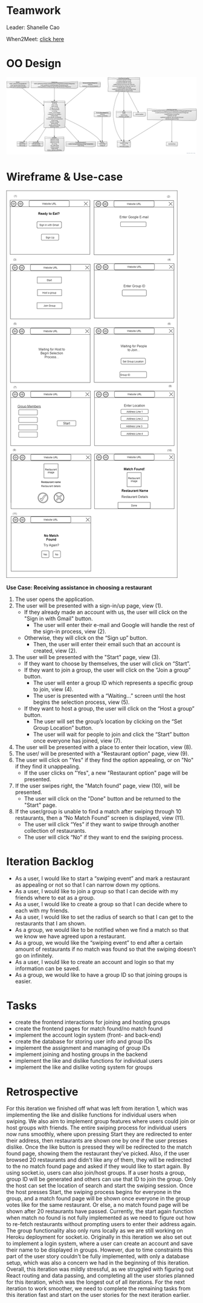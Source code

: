 # Teamwork

Leader: Shanelle Cao

When2Meet: [click here](https://www.when2meet.com/?11286799-FBW9N)

# OO Design
![UML Diagram for iteration 2](assets/uml-diagram-updated-iteration2.png)

# Wireframe & Use-case

![Wireframe](assets/iteration2_wireframe.png)

**Use Case: Receiving assistance in choosing a restaurant**

1. The user opens the application.
2. The user will be presented with a sign-in/up page, view (1).
    - If they already made an account with us, the user will click on the "Sign in with Gmail" button.
      - The user will enter their e-mail and Google will handle the rest of the sign-in process, view (2).
    - Otherwise, they will click on the “Sign up” button.
      - Then, the user will enter their email such that an account is created, view (2).
3. The user will be presented with the "Start" page, view (3).
    - If they want to choose by themselves, the user will click on “Start”.
    - If they want to join a group, the user will click on the “Join a group” button.
      - The user will enter a group ID which represents a specific group to join, view (4).
      - The user is presented with a “Waiting…” screen until the host begins the selection process, view (5).
    - If they want to host a group, the user will click on the “Host a group” button.
      - The user will set the group’s location by clicking on the “Set Group Location” button.
      - The user will wait for people to join and click the “Start” button once everyone has joined, view (7).
4. The user will be presented with a place to enter their location, view (8).
5. The user/ will be presented with a "Restaurant option" page, view (9).
6. The user will click on "Yes" if they find the option appealing, or on "No" if they find it unappealing.
    - If the user clicks on "Yes", a new "Restaurant option" page will be presented.
7. If the user swipes right, the "Match found" page, view (10), will be presented.
      - The user will click on the "Done" button and be returned to the "Start" page.
8. If the user/group is unable to find a match after swiping through 10 restaurants, then a “No Match Found” screen is displayed, view (11).
    - The user will click “Yes” if they want to swipe through another collection of restaurants.
    - The user will click “No” if they want to end the swiping process.

# Iteration Backlog

- As a user, I would like to start a “swiping event” and  mark a restaurant as appealing or not so that I can narrow down my options.
- As a user, I would like to join a group so that I can decide with my friends where to eat as a group.
- As a user, I would like to create a group so that I can decide where to each with my friends.
- As a user, I would like to set the radius of search so that I can get to the restaurants that I am shown.
- As a group, we would like to be notified when we find a match so that we know we have agreed upon a restaurant.
- As a group, we would like the “swiping event” to end after a certain amount of restaurants if no match was found so that the swiping doesn’t go on infinitely.
- As a user, I would like to create an account and login so that my information can be saved.
- As a group, we would like to have a group ID so that joining groups is easier.

# Tasks

- create the frontend interactions for joining and hosting groups
- create the frontend pages for match found/no match found
- implement the account login system (front- and back-end)
- create the database for storing user info and group IDs
- implement the assignment and managing of group IDs
- implement joining and hosting groups in the backend
- implement the like and dislike functions for individual users
- implement the like and dislike voting system for groups

# Retrospective

For this iteration we finished off what was left from iteration 1, which was implementing the like and
dislike functions for individual users when swiping. We also aim to implement group features where users could
join or host groups with friends. The entire swiping process for individual users now runs smoothly, where upon
pressing Start they are redirected to enter their address, then restaurants are shown one by one if the user presses
dislike. Once the like button is pressed they will be redirected to the match found page, showing them the restaurant
they've picked. Also, if the user browsed 20 restaurants and didn't like any of them, they will be redirected to the
no match found page and asked if they would like to start again. By using socket.io, users can also join/host groups.
If a user hosts a group, group ID will be generated and others can use that ID to join the group. Only the host can set
the location of search and start the swiping session. Once the host presses Start, the swiping process begins for everyone
in the group, and a match found page will be shown once everyone in the group votes like for the same restaurant.
Or else, a no match found page will be shown after 20 restaurants have passed. Currently, the start again function when
match no found is not fully implemented as we need to figure out how to re-fetch restaurants without prompting users
to enter their address again. The group functionality also only runs locally as we are still working on Heroku deployment
for socket.io. Originally in this iteration we also set out to implement a login system, where a user can create an account
and save their name to be displayed in groups.
However, due to time constraints this part of the user story couldn't be fully implemented, with only a database setup,
which was also a concern we had in the beginning of this iteration. Overall, this iteration was mildly stressful,
as we struggled with figuring out React routing and data passing, and completing all the user stories planned for this
iteration, which was the longest out of all iterations. For the next iteration to work smoother, we need to complete
the remaining tasks from this iteration fast and start on the user stories for the next iteration earlier.